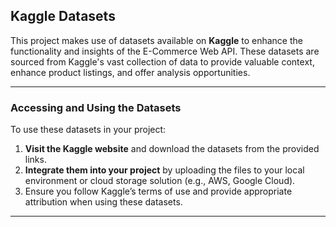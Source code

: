 ## Kaggle Datasets

This project makes use of datasets available on **Kaggle** to enhance the functionality and insights of the E-Commerce Web API. These datasets are sourced from Kaggle's vast collection of data to provide valuable context, enhance product listings, and offer analysis opportunities.

---

### Accessing and Using the Datasets
To use these datasets in your project:
1. **Visit the Kaggle website** and download the datasets from the provided links.
2. **Integrate them into your project** by uploading the files to your local environment or cloud storage solution (e.g., AWS, Google Cloud).
3. Ensure you follow Kaggle’s terms of use and provide appropriate attribution when using these datasets.

---
